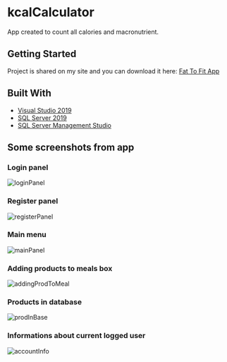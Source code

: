 # kcalCalculator

App created to count all calories and macronutrient.

## Getting Started

Project is shared on my site and you can download it here:
[Fat To Fit App](http://lukaszwolsza.pl/FatToFit.zip) 

## Built With

* [Visual Studio 2019](https://visualstudio.microsoft.com/pl/vs/) 
* [SQL Server 2019](https://www.microsoft.com/pl-pl/sql-server/sql-server-downloads) 
* [SQL Server Management Studio](https://docs.microsoft.com/en-us/sql/ssms/download-sql-server-management-studio-ssms?view=sql-server-ver15)


## Some screenshots from app

### Login panel
![loginPanel](https://user-images.githubusercontent.com/59096884/82827070-8456ca80-9eae-11ea-9bca-32e5be32ebbf.PNG)

### Register panel
![registerPanel](https://user-images.githubusercontent.com/59096884/82827095-95074080-9eae-11ea-9fd5-8acfde26c5cc.PNG)

### Main menu
![mainPanel](https://user-images.githubusercontent.com/59096884/82827115-a2242f80-9eae-11ea-8b31-7723202be913.PNG)

### Adding products to meals box
![addingProdToMeal](https://user-images.githubusercontent.com/59096884/82827146-b405d280-9eae-11ea-9237-46defe9220bb.PNG)

### Products in database
![prodInBase](https://user-images.githubusercontent.com/59096884/82827169-c08a2b00-9eae-11ea-85c0-55eb26ae6337.PNG)

### Informations about current logged user
![accountInfo](https://user-images.githubusercontent.com/59096884/82827200-d0a20a80-9eae-11ea-818c-a9e06e8945ad.PNG)




